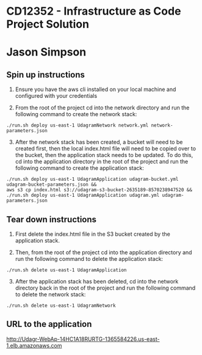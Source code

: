 # CD12352 - Infrastructure as Code Project Solution

# Jason Simpson

## Spin up instructions

1. Ensure you have the aws cli installed on your local machine and configured with your credentials

2. From the root of the project cd into the network directory and run the following command to create the network stack:

`./run.sh deploy us-east-1 UdagramNetwork network.yml network-parameters.json`

3. After the network stack has been created, a bucket will need to be created first, then the local index.html file will need to be copied over to the bucket, then the application stack needs to be updated. To do this, cd into the application directory in the root of the project and run the following command to create the application stack:

```
./run.sh deploy us-east-1 UdagramApplication udagram-bucket.yml udagram-bucket-parameters.json &&
aws s3 cp index.html s3://udagram-s3-bucket-2635189-8570238947520 &&
./run.sh deploy us-east-1 UdagramApplication udagram.yml udagram-parameters.json
```

## Tear down instructions

1. First delete the index.html file in the S3 bucket created by the application stack.

2. Then, from the root of the project cd into the application directory and run the following command to delete the application stack:

`./run.sh delete us-east-1 UdagramApplication`

3. After the application stack has been deleted, cd into the network directory back in the root of the project and run the following command to delete the network stack:

`./run.sh delete us-east-1 UdagramNetwork`

## URL to the application

http://Udagr-WebAp-14HC1A18RURTG-1365584226.us-east-1.elb.amazonaws.com
